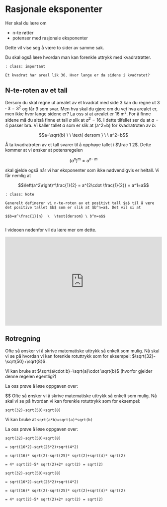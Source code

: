 # Rasjonale eksponenter

Her skal du lære om

* n-te røtter
* potenser med rasjonale eksponenter

Dette vil vise seg å være to sider av samme sak. 

Du skal også lære hvordan man kan forenkle uttrykk med kvadratrøtter.

```{admonition} Oppgave 1
: class: important

Et kvadrat har areal lik 36. Hvor lange er da sidene i kvadratet? 
```

## N-te-roten av et tall

Dersom du skal regne ut arealet av et kvadrat med side 3 kan du regne ut $3\cdot 3=3^2$ og får $9$ som svar. Men hva skal du gjøre om du vet hva arealet er, men ikke hvor lange sidene er? La oss si at arealet er 16 m². For å finne sidene må du altså finne et tall $a$ slik at $a^2=16$. I dette tilfellet ser du at $a=4$ passer bra. Vi kaller tallet $a$ som er slik at \(a^2=b\) for kvadratroten av $b$: 

$$a=\sqrt{b} \ \  \text{ dersom  }  \ \  a^2=b$$

Å ta kvadratroten av et tall svarer til å opphøye tallet i $\frac 1 2$. Dette kommer at vi ønsker at potensregelen 

$$\left(a^n\right)^m=a^{n\cdot m}$$

skal gjelde også når vi har eksponenter som ikke nødvendigvis er heltall.  Vi får nemlig at 

$$\left(a^2\right)^\frac{1}{2} = a^{2\cdot \frac{1}{2}} = a^1=a$$

```{admonition} Definisjon
: class: Note

Generelt definerer vi n-te-roten av et positivt tall $a$ til å være det positive tallet $b$ som er slik at $b^n=a$. Det vil si at 

$$b=a^\frac{1}{n}  \  \text{dersom} \ b^n=a$$


```

I videoen nedenfor vil du lære mer om dette.  

<div style="padding:56.6% 0 0 0;position:relative;"><iframe src="https://player.vimeo.com/video/291454520?h=15b5e6bad2&title=0&byline=0&portrait=0" style="position:absolute;top:0;left:0;width:100%;height:100%;" frameborder="0" allow="autoplay; fullscreen; picture-in-picture" allowfullscreen></iframe></div><script src="https://player.vimeo.com/api/player.js"></script>

## Rotregning

Ofte så ønsker vi å skrive matematiske uttrykk så enkelt som mulig. Nå skal vi se på hvordan vi kan forenkle rotuttrykk som for eksempel: $\sqrt{32}-\sqrt{50}+\sqrt{8}$.

Vi kan bruke at $\sqrt{a\cdot b}=\sqrt{a}\cdot \sqrt{b}$ (hvorfor gjelder denne regelen egentlig?) 

La oss prøve å løse oppgaven over:

$$
Ofte så ønsker vi å skrive matematiske uttrykk så enkelt som mulig. Nå skal vi se på hvordan vi kan forenkle rotuttrykk som for eksempel: 

`sqrt(32)-sqrt(50)+sqrt(8)`

Vi kan bruke at `sqrt(a*b)=sqrt(a)*sqrt(b)` 

La oss prøve å løse oppgaven over:

`sqrt(32)-sqrt(50)+sqrt(8)`

`= sqrt(16*2)-sqrt(25*2)+sqrt(4*2)`

`= sqrt(16)* sqrt(2)-sqrt(25)* sqrt(2)+sqrt(4)* sqrt(2)`

`= 4* sqrt(2)-5* sqrt(2)+2* sqrt(2) = sqrt(2)`

`sqrt(32)-sqrt(50)+sqrt(8)`

`= sqrt(16*2)-sqrt(25*2)+sqrt(4*2)`

`= sqrt(16)* sqrt(2)-sqrt(25)* sqrt(2)+sqrt(4)* sqrt(2)`

`= 4* sqrt(2)-5* sqrt(2)+2* sqrt(2) = sqrt(2)`
